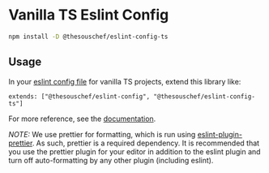 # Vanilla TS Eslint Config

```sh
npm install -D @thesouschef/eslint-config-ts
```
## Usage

In your [eslint config file](https://eslint.org/docs/latest/user-guide/configuring/) for vanilla TS projects, extend this library like:

```
extends: ["@thesouschef/eslint-config", "@thesouschef/eslint-config-ts"]
```

For more reference, see the [documentation](https://eslint.org/docs/latest/user-guide/configuring/configuration-files#extending-configuration-files).

*NOTE:* We use prettier for formatting, which is run using [eslint-plugin-prettier](https://www.npmjs.com/package/eslint-plugin-prettier). As such, prettier is a required dependency. It is recommended that you use the prettier plugin for your editor in addition to the eslint plugin and turn off auto-formatting by any other plugin (including eslint).
